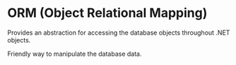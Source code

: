 # ORM (Object Relational Mapping)

Provides an abstraction for accessing the database objects throughout .NET objects.

Friendly way to manipulate the database data.
